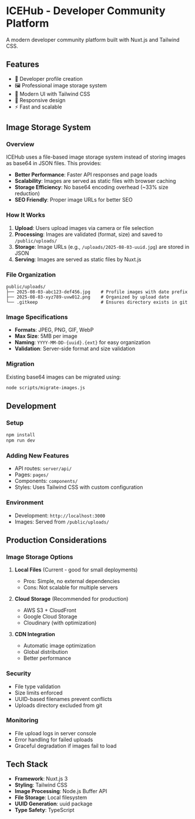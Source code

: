 # ICEHub - Developer Community Platform

A modern developer community platform built with Nuxt.js and Tailwind CSS.

## Features

- 📝 Developer profile creation
- 🖼️ Professional image storage system  
- 🎨 Modern UI with Tailwind CSS
- 📱 Responsive design
- ⚡ Fast and scalable

## Image Storage System

### Overview
ICEHub uses a file-based image storage system instead of storing images as base64 in JSON files. This provides:

- **Better Performance**: Faster API responses and page loads
- **Scalability**: Images are served as static files with browser caching
- **Storage Efficiency**: No base64 encoding overhead (~33% size reduction)
- **SEO Friendly**: Proper image URLs for better SEO

### How It Works

1. **Upload**: Users upload images via camera or file selection
2. **Processing**: Images are validated (format, size) and saved to `/public/uploads/`
3. **Storage**: Image URLs (e.g., `/uploads/2025-08-03-uuid.jpg`) are stored in JSON
4. **Serving**: Images are served as static files by Nuxt.js

### File Organization

```
public/uploads/
├── 2025-08-03-abc123-def456.jpg    # Profile images with date prefix
├── 2025-08-03-xyz789-uvw012.png    # Organized by upload date
└── .gitkeep                        # Ensures directory exists in git
```

### Image Specifications

- **Formats**: JPEG, PNG, GIF, WebP
- **Max Size**: 5MB per image
- **Naming**: `YYYY-MM-DD-{uuid}.{ext}` for easy organization
- **Validation**: Server-side format and size validation

### Migration

Existing base64 images can be migrated using:
```bash
node scripts/migrate-images.js
```

## Development

### Setup
```bash
npm install
npm run dev
```

### Adding New Features
- API routes: `server/api/`
- Pages: `pages/`
- Components: `components/`
- Styles: Uses Tailwind CSS with custom configuration

### Environment
- Development: `http://localhost:3000`
- Images: Served from `/public/uploads/`

## Production Considerations

### Image Storage Options

1. **Local Files** (Current - good for small deployments)
   - Pros: Simple, no external dependencies
   - Cons: Not scalable for multiple servers

2. **Cloud Storage** (Recommended for production)
   - AWS S3 + CloudFront
   - Google Cloud Storage
   - Cloudinary (with optimization)

3. **CDN Integration**
   - Automatic image optimization
   - Global distribution
   - Better performance

### Security
- File type validation
- Size limits enforced
- UUID-based filenames prevent conflicts
- Uploads directory excluded from git

### Monitoring
- File upload logs in server console
- Error handling for failed uploads
- Graceful degradation if images fail to load

## Tech Stack

- **Framework**: Nuxt.js 3
- **Styling**: Tailwind CSS
- **Image Processing**: Node.js Buffer API
- **File Storage**: Local filesystem
- **UUID Generation**: uuid package
- **Type Safety**: TypeScript
